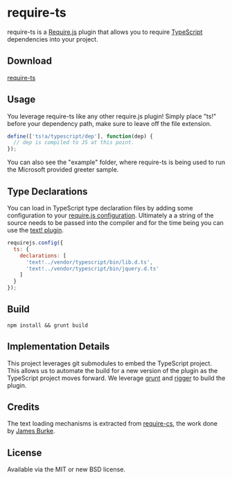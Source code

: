 # require-ts

require-ts is a [Require.js](http://requirejs.org) plugin that allows you to require [TypeScript](http://www.typescriptlang.org/) dependencies into your project.

## Download

[require-ts](http://raw.github.com/iammerrick/require-ts/master/build/ts.js)

## Usage

You leverage require-ts like any other require.js plugin! Simply place "ts!" before your dependency path, make sure to leave off the file extension.

```javascript
define(['ts!a/typescript/dep'], function(dep) {
  // dep is compiled to JS at this point.
});
```

You can also see the "example" folder, where require-ts is being used to run the Microsoft provided greeter sample.

## Type Declarations

You can load in TypeScript type declaration files by adding some configuration to your [require.js configuration](http://requirejs.org/docs/api.html#config). Ultimately a a string of the source needs to be passed into the compiler and for the time being you can use the [text! plugin](https://github.com/requirejs/text).

```javascript
requirejs.config({
  ts: {
    declarations: [
      'text!../vendor/typescript/bin/lib.d.ts',
      'text!../vendor/typescript/bin/jquery.d.ts'
    ]
  }
});
```

## Build

`npm install && grunt build`

## Implementation Details

This project leverages git submodules to embed the TypeScript project. This allows us to automate the build for a new version of the plugin as the TypeScript project moves forward. We leverage [grunt](http://gruntjs.com) and [rigger](https://github.com/buildjs/rigger) to build the plugin.

## Credits

The text loading mechanisms is extracted from [require-cs](https://github.com/jrburke/require-cs), the work done by [James Burke](http://jrburke.com/).

## License

Available via the MIT or new BSD license.